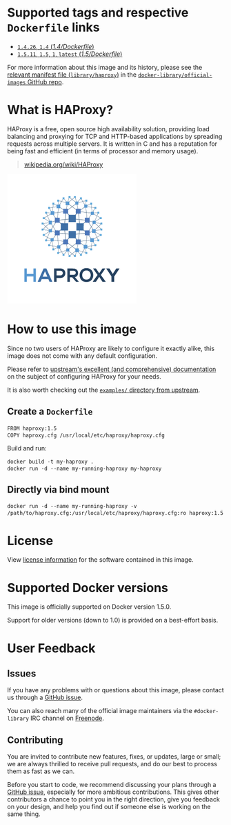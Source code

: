 # Supported tags and respective `Dockerfile` links

- [`1.4.26`, `1.4` (*1.4/Dockerfile*)](https://github.com/docker-library/haproxy/blob/0cd4f607087468b5b321acbbe27c69465b202ada/1.4/Dockerfile)
- [`1.5.11`, `1.5`, `1`, `latest` (*1.5/Dockerfile*)](https://github.com/docker-library/haproxy/blob/0cd4f607087468b5b321acbbe27c69465b202ada/1.5/Dockerfile)

For more information about this image and its history, please see the [relevant
manifest file
(`library/haproxy`)](https://github.com/docker-library/official-images/blob/master/library/haproxy)
in the [`docker-library/official-images` GitHub
repo](https://github.com/docker-library/official-images).

# What is HAProxy?

HAProxy is a free, open source high availability solution, providing load
balancing and proxying for TCP and HTTP-based applications by spreading requests
across multiple servers. It is written in C and has a reputation for being fast
and efficient (in terms of processor and memory usage).

> [wikipedia.org/wiki/HAProxy](https://en.wikipedia.org/wiki/HAProxy)

![logo](https://raw.githubusercontent.com/docker-library/docs/master/haproxy/logo.png)

# How to use this image

Since no two users of HAProxy are likely to configure it exactly alike, this
image does not come with any default configuration.

Please refer to [upstream's excellent (and comprehensive)
documentation](https://cbonte.github.io/haproxy-dconv/) on the subject of
configuring HAProxy for your needs.

It is also worth checking out the [`examples/` directory from
upstream](http://www.haproxy.org/git?p=haproxy-1.5.git;a=tree;f=examples).

## Create a `Dockerfile`

    FROM haproxy:1.5
    COPY haproxy.cfg /usr/local/etc/haproxy/haproxy.cfg

Build and run:

    docker build -t my-haproxy .
    docker run -d --name my-running-haproxy my-haproxy

## Directly via bind mount

    docker run -d --name my-running-haproxy -v /path/to/haproxy.cfg:/usr/local/etc/haproxy/haproxy.cfg:ro haproxy:1.5

# License

View [license information](http://www.haproxy.org/download/1.5/doc/LICENSE) for
the software contained in this image.

# Supported Docker versions

This image is officially supported on Docker version 1.5.0.

Support for older versions (down to 1.0) is provided on a best-effort basis.

# User Feedback

## Issues

If you have any problems with or questions about this image, please contact us
 through a [GitHub issue](https://github.com/docker-library/haproxy/issues).

You can also reach many of the official image maintainers via the
`#docker-library` IRC channel on [Freenode](https://freenode.net).

## Contributing

You are invited to contribute new features, fixes, or updates, large or small;
we are always thrilled to receive pull requests, and do our best to process them
as fast as we can.

Before you start to code, we recommend discussing your plans 
through a [GitHub issue](https://github.com/docker-library/haproxy/issues), especially for more ambitious
contributions. This gives other contributors a chance to point you in the right
direction, give you feedback on your design, and help you find out if someone
else is working on the same thing.
